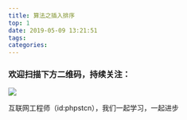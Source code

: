 ```yaml
---
title: 算法之插入排序
top: 1
date: 2019-05-09 13:21:51
tags:
categories:
---
```



### 欢迎扫描下方二维码，持续关注：
![](http://ww1.sinaimg.cn/large/a616b9a4gy1g4xzv954a4j20760763yo.jpg)

互联网工程师（id:phpstcn），我们一起学习，一起进步
